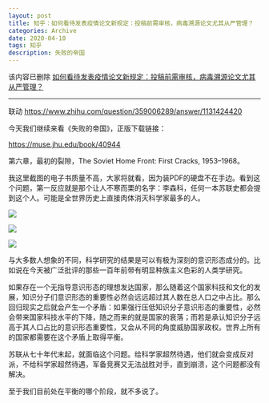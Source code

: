 ```yaml
---
layout: post
title: 知乎：如何看待发表疫情论文新规定：投稿前需审核，病毒溯源论文尤其从严管理？
categories: Archive
date: 2020-04-10
tags: 知乎
description: 失败的帝国
---
```


该内容已删除 [如何看待发表疫情论文新规定：投稿前需审核，病毒溯源论文尤其从严管理？](https://www.zhihu.com/question/386345480/answer/1140811689)

---

联动 <https://www.zhihu.com/question/359006289/answer/1131424420>

今天我们继续来看《失败的帝国》，正版下载链接：

<https://muse.jhu.edu/book/40944>

第六章，最初的裂隙，The Soviet Home Front: First Cracks, 1953–1968。

我这里截图的电子书质量不高，大家将就看，因为装PDF的硬盘不在手边。看到这个问题，第一反应就是那个让人不寒而栗的名字：李森科，任何一本苏联史都会提到这个人。可能是全世界历史上直接肉体消灭科学家最多的人。

![](https://i.loli.net/2020/04/10/AeQYmIkWJdjXDV6.jpg)

![](https://i.loli.net/2020/04/10/Rw7mKfXT4M6LeWG.jpg)

![](https://i.loli.net/2020/04/10/RJtX3FWfh9S5qMG.jpg)

与大多数人想象的不同，科学研究的结果是可以有极为深刻的意识形态成分的。比如说在今天被广泛批评的那些一百年前带有明显种族主义色彩的人类学研究。

如果存在一个无指导意识形态的理想发达国家，那么随着这个国家科技和文化的发展，知识分子们意识形态的重要性必然会远远超过其人数在总人口之中占比。那么回归现实之后就会产生一个矛盾：如果强行压低知识分子意识形态的重要性，必然会带来国家科技水平的下降，随之而来的就是国家的衰落；而若是承认知识分子远高于其人口占比的意识形态重要性，又会从不同的角度威胁国家政权。世界上所有的国家都需要在这个矛盾上取得平衡。

苏联从七十年代末起，就面临这个问题。给科学家超然待遇，他们就会变成反对派，不给科学家超然待遇，军备竞赛又无法战胜对手，直到崩溃，这个问题都没有解决。

至于我们目前处在平衡的哪个阶段，就不多说了。
